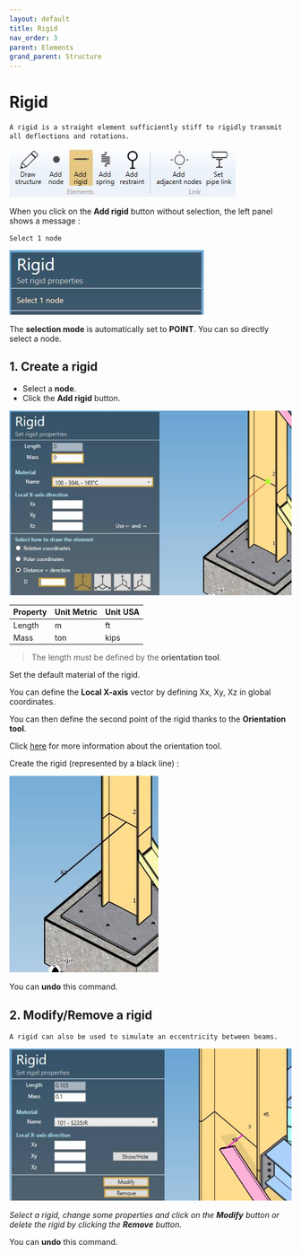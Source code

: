```yaml
---
layout: default
title: Rigid
nav_order: 3
parent: Elements
grand_parent: Structure
---
```


# Rigid


    A rigid is a straight element sufficiently stiff to rigidly transmit all deflections and rotations.


![Image](../../Images/Structure11.jpg)

When you click on the **Add rigid** button without selection, the left panel shows a message :

    Select 1 node

![Image](../../Images/Rigid7.jpg)

The **selection mode** is automatically set to **POINT**. You can so directly select a node.

## 1. Create a rigid

- Select a **node**.
- Click the **Add rigid** button.

![Image](../../Images/Rigid6.jpg)

| Property | Unit Metric | Unit USA |
| -------- | ---- | ---- |
| Length | m | ft |
| Mass | ton | kips |

>The length must be defined by the **orientation tool**.

Set the default material of the rigid.

You can define the **Local X-axis** vector by defining Xx, Xy, Xz in global coordinates.

You can then define the second point of the rigid thanks to the **Orientation tool**.

Click [here](https://documentation.metapiping.com/Design/Elements/Orientation.html) for more information about the orientation tool.

Create the rigid (represented by a black line) :

![Image](../../Images/Rigid8.jpg)

You can **undo** this command.

## 2. Modify/Remove a rigid

    A rigid can also be used to simulate an eccentricity between beams.

![Image](../../Images/Rigid9.jpg)

*Select a rigid, change some properties and click on the **Modify** button or delete the rigid by clicking the **Remove** button.*

You can **undo** this command.